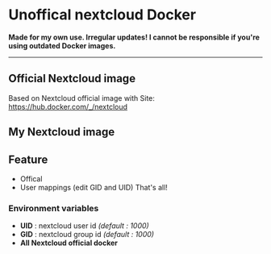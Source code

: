 # Unoffical nextcloud Docker

**Made for my own use. Irregular updates! I cannot be responsible if you're using outdated Docker images.**	
___
## Official Nextcloud image
Based on Nextcloud official image with 
Site: https://hub.docker.com/_/nextcloud

## My Nextcloud image

## Feature
- Offical
- User mappings (edit GID and UID)
That's all!

### Environment variables
- **UID** : nextcloud user id *(default : 1000)*
- **GID** : nextcloud group id *(default : 1000)*
- **All Nextcloud official docker**
